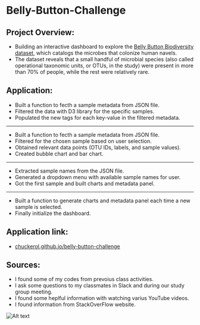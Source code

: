 # Belly-Button-Challenge #

## Project Overview:
- Building an interactive dashboard to explore the <a href="http://robdunnlab.com/projects/belly-button-biodiversity/" target="_blank">Belly Button Biodiversity dataset</a>, which catalogs the microbes that colonize human navels.
- The dataset reveals that a small handful of microbial species (also called operational taxonomic units, or OTUs, in the study) were present in more than 70% of people, while the rest were relatively rare.

## Application:
- Built a function to fecth a sample metadata from JSON file.
- Filtered the data with D3 library for the specific samples.
- Populated the new tags for each key-value in the filtered metadata.
------------------------------------------------------------------------------
- Built a function to fecth a sample metadata from JSON file.
- Filtered for the chosen sample based on user selection.
- Obtained relevant data points (OTU IDs, labels, and sample values).
- Created bubble chart and bar chart.
------------------------------------------------------------------------------
- Extracted sample names from the JSON file.
- Generated a dropdown menu with available sample names for user.
- Got the first sample and built charts and metadata panel.
------------------------------------------------------------------------------
- Built a function to generate charts and metadata panel each time a new sample is selected.
- Finally initialize the dashboard.

## Application link:
- <a href="https://chuckerol.github.io/belly-button-challenge/" target="_blank">chuckerol.github.io/belly-button-challenge</a>

## Sources:
- I found some of my codes from prevoius class activities.
- I ask some questions to my classmates in Slack and during our study group meeting.
- I found some heplful information with watching varius YouTube videos.
- I found information from StackOverFlow website.

![Alt text](images/ss.png)